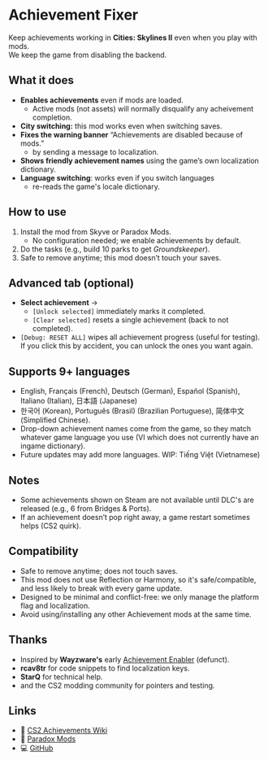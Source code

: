 ﻿# Achievement Fixer

Keep achievements working in **Cities: Skylines II** even when you play with mods.  
We keep the game from disabling the backend.

## What it does
- **Enables achievements** even if mods are loaded.
  - Active mods (not assets) will normally disqualify any acheivement completion.
- **City switching:** this mod works even when switching saves.
- **Fixes the warning banner** “Achievements are disabled because of mods.”
  - by sending a message to localization.
- **Shows friendly achievement names** using the game’s own localization dictionary.
- **Language switching**: works even if you switch languages
  - re-reads the game's locale dictionary.


## How to use
1. Install the mod from Skyve or Paradox Mods.
   - No configuration needed; we enable achievements by default.
2. Do the tasks (e.g., build 10 parks to get *Groundskeeper*).  
3. Safe to remove anytime; this mod doesn’t touch your saves.

## Advanced tab (optional)
- **Select achievement** →
  - `[Unlock selected]` immediately marks it completed.
  - `[Clear selected]`  resets a single achievement (back to not completed).
- `[Debug: RESET ALL]` wipes all achievement progress (useful for testing).  
  If you click this by accident, you can unlock the ones you want again.


## Supports 9+ languages
* English, Français (French), Deutsch (German), Español (Spanish), Italiano (Italian), 日本語 (Japanese)
* 한국어 (Korean), Português (Brasil) (Brazilian Portuguese), 简体中文 (Simplified Chinese).
* Drop-down achievement names come from the game, so they match whatever game language you use (VI which does not currently have an ingame dictionary).
* Future updates may add more languages. WIP: Tiếng Việt (Vietnamese)

## Notes
- Some achievements shown on Steam are not available until DLC's are released (e.g., 6 from Bridges & Ports).
- If an achievement doesn’t pop right away, a game restart sometimes helps (CS2 quirk).

## Compatibility
- Safe to remove anytime; does not touch saves.
- This mod does not use Reflection or Harmony, so it's safe/compatible, and less likely to break with every game update.
- Designed to be minimal and conflict-free: we only manage the platform flag and localization.
- Avoid using/installing any other Achievement mods at the same time.

## Thanks
- Inspired by **Wayzware's** early [Achievement Enabler](https://github.com/Wayzware/AchievementEnabler) (defunct).
- **rcav8tr** for code snippets to find localization keys.
- **StarQ** for technical help.
- and the CS2 modding community for pointers and testing.

## Links
- 📘 [CS2 Achievements Wiki](https://cs2.paradoxwikis.com/Achievements)
- 🧩 [Paradox Mods](https://mods.paradoxplaza.com/games/cities_skylines_2?orderBy=desc&sortBy=updated&tags=Code%20Mod&time=quarter)
- 💻 [GitHub](https://github.com/River-Mochi/AchievementFixer)
